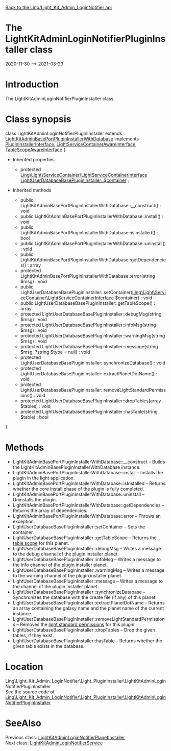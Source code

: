 [Back to the Ling/Light_Kit_Admin_LoginNotifier api](https://github.com/lingtalfi/Light_Kit_Admin_LoginNotifier/blob/master/doc/api/Ling/Light_Kit_Admin_LoginNotifier.md)



The LightKitAdminLoginNotifierPluginInstaller class
================
2020-11-30 --> 2021-03-23






Introduction
============

The LightKitAdminLoginNotifierPluginInstaller class.



Class synopsis
==============


class <span class="pl-k">LightKitAdminLoginNotifierPluginInstaller</span> extends [LightKitAdminBasePortPluginInstallerWithDatabase](https://github.com/lingtalfi/Light_Kit_Admin/blob/master/doc/api/Ling/Light_Kit_Admin/Light_PluginInstaller/LightKitAdminBasePortPluginInstallerWithDatabase.md) implements [PluginInstallerInterface](https://github.com/lingtalfi/Light_PluginInstaller/blob/master/doc/api/Ling/Light_PluginInstaller/PluginInstaller/PluginInstallerInterface.md), [LightServiceContainerAwareInterface](https://github.com/lingtalfi/Light/blob/master/doc/api/Ling/Light/ServiceContainer/LightServiceContainerAwareInterface.md), [TableScopeAwareInterface](https://github.com/lingtalfi/Light_PluginInstaller/blob/master/doc/api/Ling/Light_PluginInstaller/TableScope/TableScopeAwareInterface.md) {

- Inherited properties
    - protected [Ling\Light\ServiceContainer\LightServiceContainerInterface](https://github.com/lingtalfi/Light/blob/master/doc/api/Ling/Light/ServiceContainer/LightServiceContainerInterface.md) [LightUserDatabaseBasePluginInstaller::$container](#property-container) ;

- Inherited methods
    - public LightKitAdminBasePortPluginInstallerWithDatabase::__construct() : void
    - public LightKitAdminBasePortPluginInstallerWithDatabase::install() : void
    - public LightKitAdminBasePortPluginInstallerWithDatabase::isInstalled() : bool
    - public LightKitAdminBasePortPluginInstallerWithDatabase::uninstall() : void
    - public LightKitAdminBasePortPluginInstallerWithDatabase::getDependencies() : array
    - protected LightKitAdminBasePortPluginInstallerWithDatabase::error(string $msg) : void
    - public LightUserDatabaseBasePluginInstaller::setContainer([Ling\Light\ServiceContainer\LightServiceContainerInterface](https://github.com/lingtalfi/Light/blob/master/doc/api/Ling/Light/ServiceContainer/LightServiceContainerInterface.md) $container) : void
    - public LightUserDatabaseBasePluginInstaller::getTableScope() : array
    - protected LightUserDatabaseBasePluginInstaller::debugMsg(string $msg) : void
    - protected LightUserDatabaseBasePluginInstaller::infoMsg(string $msg) : void
    - protected LightUserDatabaseBasePluginInstaller::warningMsg(string $msg) : void
    - protected LightUserDatabaseBasePluginInstaller::message(string $msg, ?string $type = null) : void
    - protected LightUserDatabaseBasePluginInstaller::synchronizeDatabase() : void
    - protected LightUserDatabaseBasePluginInstaller::extractPlanetDotName() : void
    - protected LightUserDatabaseBasePluginInstaller::removeLightStandardPermissions() : void
    - protected LightUserDatabaseBasePluginInstaller::dropTables(array $tables) : void
    - protected LightUserDatabaseBasePluginInstaller::hasTable(string $table) : bool

}






Methods
==============

- LightKitAdminBasePortPluginInstallerWithDatabase::__construct &ndash; Builds the LightKitAdminBasePluginInstallerWithDatabase instance.
- LightKitAdminBasePortPluginInstallerWithDatabase::install &ndash; Installs the plugin in the light application.
- LightKitAdminBasePortPluginInstallerWithDatabase::isInstalled &ndash; Returns whether the core install phase of the plugin is fully completed.
- LightKitAdminBasePortPluginInstallerWithDatabase::uninstall &ndash; Uninstalls the plugin.
- LightKitAdminBasePortPluginInstallerWithDatabase::getDependencies &ndash; Returns the array of dependencies.
- LightKitAdminBasePortPluginInstallerWithDatabase::error &ndash; Throws an exception.
- LightUserDatabaseBasePluginInstaller::setContainer &ndash; Sets the container.
- LightUserDatabaseBasePluginInstaller::getTableScope &ndash; Returns the [table scope](https://github.com/lingtalfi/TheBar/blob/master/discussions/table-scope.md) for this planet.
- LightUserDatabaseBasePluginInstaller::debugMsg &ndash; Writes a message to the debug channel of the plugin installer planet.
- LightUserDatabaseBasePluginInstaller::infoMsg &ndash; Writes a message to the info channel of the plugin installer planet.
- LightUserDatabaseBasePluginInstaller::warningMsg &ndash; Writes a message to the warning channel of the plugin installer planet.
- LightUserDatabaseBasePluginInstaller::message &ndash; Writes a message to the channel of the plugin installer planet.
- LightUserDatabaseBasePluginInstaller::synchronizeDatabase &ndash; Synchronizes the database with the create file (if any) of this planet.
- LightUserDatabaseBasePluginInstaller::extractPlanetDotName &ndash; Returns an array containing the galaxy name and the planet name of the current instance.
- LightUserDatabaseBasePluginInstaller::removeLightStandardPermissions &ndash; Removes the [light standard permissions](https://github.com/lingtalfi/TheBar/blob/master/discussions/light-standard-permissions.md) for this plugin.
- LightUserDatabaseBasePluginInstaller::dropTables &ndash; Drop the given tables, if they exist.
- LightUserDatabaseBasePluginInstaller::hasTable &ndash; Returns whether the given table exists in the database.





Location
=============
Ling\Light_Kit_Admin_LoginNotifier\Light_PluginInstaller\LightKitAdminLoginNotifierPluginInstaller<br>
See the source code of [Ling\Light_Kit_Admin_LoginNotifier\Light_PluginInstaller\LightKitAdminLoginNotifierPluginInstaller](https://github.com/lingtalfi/Light_Kit_Admin_LoginNotifier/blob/master/Light_PluginInstaller/LightKitAdminLoginNotifierPluginInstaller.php)



SeeAlso
==============
Previous class: [LightKitAdminLoginNotifierPlanetInstaller](https://github.com/lingtalfi/Light_Kit_Admin_LoginNotifier/blob/master/doc/api/Ling/Light_Kit_Admin_LoginNotifier/Light_PlanetInstaller/LightKitAdminLoginNotifierPlanetInstaller.md)<br>Next class: [LightKitAdminLoginNotifierService](https://github.com/lingtalfi/Light_Kit_Admin_LoginNotifier/blob/master/doc/api/Ling/Light_Kit_Admin_LoginNotifier/Service/LightKitAdminLoginNotifierService.md)<br>
